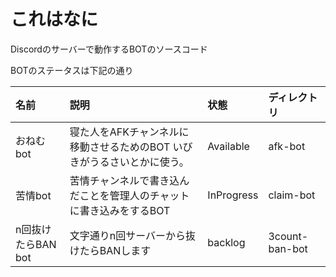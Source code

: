 # これはなに

Discordのサーバーで動作するBOTのソースコード

BOTのステータスは下記の通り

|名前|説明|状態|ディレクトリ|
|:---|:---|:---|:---|
|おねむbot|寝た人をAFKチャンネルに移動させるためのBOT  いびきがうるさいとかに使う。|Available|afk-bot|
|苦情bot|苦情チャンネルで書き込んだことを管理人のチャットに書き込みをするBOT|InProgress|claim-bot|
|n回抜けたらBAN bot|文字通りn回サーバーから抜けたらBANします|backlog|3count-ban-bot|
